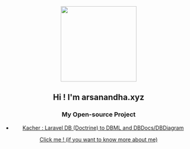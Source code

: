 <div style="text-align:center">
    <img src="https://arsanandha.xyz/images/arsanandha.xyz-v2-01.png?d136e9594138b0bf38e5d802076b6c75" style="width:200px;height:200px;"/>
    <h2>Hi ! I'm arsanandha.xyz</h2>
    <h3>My Open-source Project</h3>
    <ul>
        <li><a href="https://github.com/aphisitworachorch/kacher">Kacher : Laravel DB (Doctrine) to DBML and DBDocs/DBDiagram</a></li>
    </ul>
    <a href="https://arsanandha.xyz/about">Click me ! (if you want to know more about me)</a>
</div>
